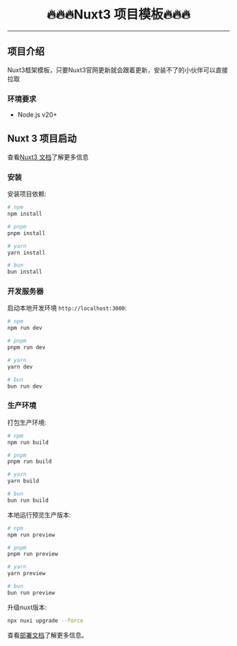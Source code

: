 <h1 align='center'>🔥🔥🔥Nuxt3 项目模板🔥🔥🔥</h1>

---

## 项目介绍

Nuxt3框架模板，只要Nuxt3官网更新就会跟着更新，安装不了的小伙伴可以直接拉取

### 环境要求

- Node.js v20+

## Nuxt 3 项目启动

查看[Nuxt3 文档](https://nuxt.com/docs/getting-started/introduction)了解更多信息

### 安装

安装项目依赖:

```bash
# npm
npm install

# pnpm
pnpm install

# yarn
yarn install

# bun
bun install
```

### 开发服务器

启动本地开发环境 `http://localhost:3000`:

```bash
# npm
npm run dev

# pnpm
pnpm run dev

# yarn
yarn dev

# bun
bun run dev
```

### 生产环境

打包生产环境:

```bash
# npm
npm run build

# pnpm
pnpm run build

# yarn
yarn build

# bun
bun run build
```

本地运行预览生产版本:

```bash
# npm
npm run preview

# pnpm
pnpm run preview

# yarn
yarn preview

# bun
bun run preview
```

升级nuxt版本:

```bash
npx nuxi upgrade --force
```

查看[部署文档](https://nuxt.com/docs/getting-started/deployment)了解更多信息。
